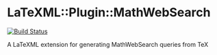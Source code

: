 LaTeXML::Plugin::MathWebSearch
============================

[![Build Status](https://secure.travis-ci.org/MathWebSearch/LaTeXML-Plugin-MathWebSearch.png?branch=master)](https://travis-ci.org/MathWebSearch/LaTeXML-Plugin-MathWebSearch)

A LaTeXML extension for generating MathWebSearch queries from TeX 
